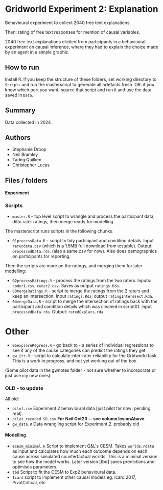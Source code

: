 # Gridworld Experiment 2: Explanation

Behavioural experiment to collect 2040 free text explanations.

Then: rating of free text responses for mention of causal variables.

2040 free text explanations elicited from participants in a behavioural experiment on causal inference, where they had to explain the choice made by an agent in a simple graphic.

## How to run

Install R. If you keep the structure of these folders, set working directory to `Scripts` and run the masterscript to generate all artefacts fresh. OR: if you know which part you want, source that script and run it and use the data saved in `Data`.

## Summary

Data collected in 2024.

## Authors

- Stephanie Droop
- Neil Bramley
- Tadeg Quillien
- Christopher Lucas

## Files / folders

#### Experiment

### Scripts

- `master.R` - top level script to wrangle and process the participant data, ditto rater ratings, then merge ready for modelling

The masterscript runs scripts in the following chunks:

- `01processData.R` - script to tidy participant and condition details. Input `rerundata.csv` (which is a 1.5MB full download from testable). Output: `processedData.rda`. (also a same.csv for now). Also does demographics on participants for reporting.

Then the scripts are more on the ratings, and merging them for later modelling:

- `02processRatings.R` - process the ratings from the two raters. Inputs: `coder1.csv`, `coder2.csv`. Saves as output `ratings.Rda`.
- `03mergeRatings.R` - script to merge the ratings from the 2 raters and keep an intersection. Input `ratings.Rda`; output `ratingInteresect.Rda`.
- `04mergeData.R` - script to merge the intersection of ratings back with the participant and condition details which was cleaned in script01. Input `processedData.rda`. Output: `ratedExplans.rda`.

# Other

- `05exploreRegress.R` - go back to - a series of individual regressions to see if any of the cause categories can predict the ratings they get
- `gw_irr.R` - script to calculate inter-rater reliability for the Gridworld task. This is a work in progress, and not yet working out of the box.

(Some pilot data in the gwnotes folder - not sure whether to incorporate or just use my new ones)

### OLD - to update

All old:

- `pilot.csv` Experiment 2 behavioural data [just pilot for now; pending real].
- `pilot_recoded_SD.csv` **For Neil Oct23 -- see column lesionAbove**
- `gw_data.R` Data wrangling script for Experiment 2. probably old

#### Modelling

- `ecesm_minimal.R` Script to implement Q&L's CESM. Takes `worlds.rdata` as input and calculates how much each outcome depends on each cause across simulated counterfactual worlds. This is a minimal version to see how the model works. Later version [tbd] saves predictions and optimises parameters.
- `tbd` Script to fit the CESM to Exp2 behavioural data.
- `Icard` script to implement other causal models eg. Icard 2017, PivotCritical, etc
